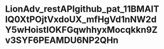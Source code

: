 # LionAdv_restAPI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